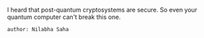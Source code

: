 I heard that post-quantum cryptosystems are secure. So even your quantum computer can't break this one.

    author: Nilabha Saha
